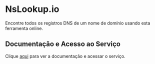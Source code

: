 # NsLookup.io

Encontre todos os registros DNS de um nome de domínio usando esta ferramenta online.

## Documentação e Acesso ao Serviço

Clique [aqui](https://www.nslookup.io) para ver a documentação e acessar o serviço.
